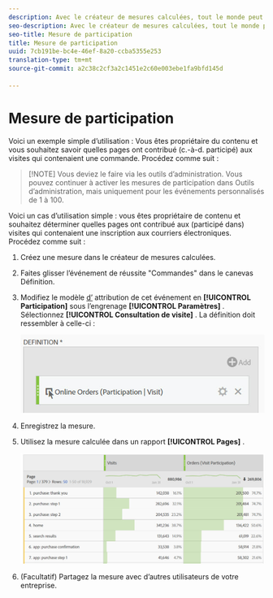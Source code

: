 ```yaml
---
description: Avec le créateur de mesures calculées, tout le monde peut créer une mesure de participation.
seo-description: Avec le créateur de mesures calculées, tout le monde peut créer une mesure de participation.
seo-title: Mesure de participation
title: Mesure de participation
uuid: 7cb191be-bc4e-46ef-8a20-ccba5355e253
translation-type: tm+mt
source-git-commit: a2c38c2cf3a2c1451e2c60e003ebe1fa9bfd145d

---
```



# Mesure de participation

Voici un exemple simple d’utilisation : Vous êtes propriétaire du contenu et vous souhaitez savoir quelles pages ont contribué (c.-à-d. participé) aux visites qui contenaient une commande. Procédez comme suit :

> [!NOTE] Vous deviez le faire via les outils d’administration. Vous pouvez continuer à activer les mesures de participation dans Outils d’administration, mais uniquement pour les événements personnalisés de 1 à 100.

Voici un cas d’utilisation simple : vous êtes propriétaire de contenu et souhaitez déterminer quelles pages ont contribué aux (participé dans) visites qui contenaient une inscription aux courriers électroniques. Procédez comme suit :

1. Créez une mesure dans le créateur de mesures calculées.
1. Faites glisser l’événement de réussite "Commandes" dans le canevas Définition.
1. Modifiez le modèle [d’](../../../../../components/c-calcmetrics/c-workflow/cm-workflow/c-build-metrics/m-metric-type-alloc.md#concept_B7A1FCFEFA9D4C4883208ACE8C9C8E5E) attribution de cet événement en **[!UICONTROL Participation]** sous l’engrenage **[!UICONTROL Paramètres]** . Sélectionnez **[!UICONTROL Consultation de visite]** . La définition doit ressembler à celle-ci :

   ![](assets/participation.png)

1. Enregistrez la mesure.
1. Utilisez la mesure calculée dans un rapport **[!UICONTROL Pages]** .

   ![](assets/participation-pages.png)

1. (Facultatif) Partagez la mesure avec d’autres utilisateurs de votre entreprise.

